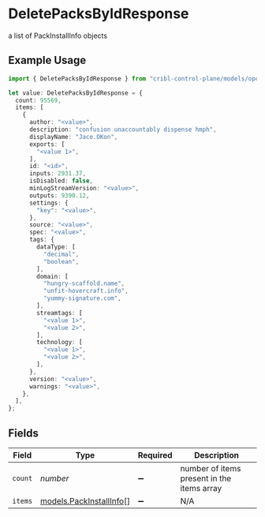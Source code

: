 # DeletePacksByIdResponse

a list of PackInstallInfo objects

## Example Usage

```typescript
import { DeletePacksByIdResponse } from "cribl-control-plane/models/operations";

let value: DeletePacksByIdResponse = {
  count: 95569,
  items: [
    {
      author: "<value>",
      description: "confusion unaccountably dispense hmph",
      displayName: "Jace.OKon",
      exports: [
        "<value 1>",
      ],
      id: "<id>",
      inputs: 2931.37,
      isDisabled: false,
      minLogStreamVersion: "<value>",
      outputs: 9390.12,
      settings: {
        "key": "<value>",
      },
      source: "<value>",
      spec: "<value>",
      tags: {
        dataType: [
          "decimal",
          "boolean",
        ],
        domain: [
          "hungry-scaffold.name",
          "unfit-hovercraft.info",
          "yummy-signature.com",
        ],
        streamtags: [
          "<value 1>",
          "<value 2>",
        ],
        technology: [
          "<value 1>",
          "<value 2>",
        ],
      },
      version: "<value>",
      warnings: "<value>",
    },
  ],
};
```

## Fields

| Field                                                       | Type                                                        | Required                                                    | Description                                                 |
| ----------------------------------------------------------- | ----------------------------------------------------------- | ----------------------------------------------------------- | ----------------------------------------------------------- |
| `count`                                                     | *number*                                                    | :heavy_minus_sign:                                          | number of items present in the items array                  |
| `items`                                                     | [models.PackInstallInfo](../../models/packinstallinfo.md)[] | :heavy_minus_sign:                                          | N/A                                                         |
